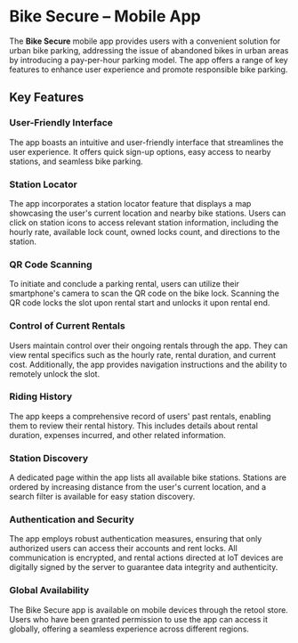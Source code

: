 # Bike Secure – Mobile App

The **Bike Secure** mobile app provides users with a convenient solution for urban bike parking, addressing the issue of abandoned bikes in urban areas by introducing a pay-per-hour parking model.
The app offers a range of key features to enhance user experience and promote responsible bike parking.

## Key Features

### User-Friendly Interface

The app boasts an intuitive and user-friendly interface that streamlines the user experience.
It offers quick sign-up options, easy access to nearby stations, and seamless bike parking.

### Station Locator

The app incorporates a station locator feature that displays a map showcasing the user's current location and nearby bike stations.
Users can click on station icons to access relevant station information, including the hourly rate, available lock count, owned locks count, and directions to the station.

### QR Code Scanning

To initiate and conclude a parking rental, users can utilize their smartphone's camera to scan the QR code on the bike lock.
Scanning the QR code locks the slot upon rental start and unlocks it upon rental end.

### Control of Current Rentals

Users maintain control over their ongoing rentals through the app.
They can view rental specifics such as the hourly rate, rental duration, and current cost.
Additionally, the app provides navigation instructions and the ability to remotely unlock the slot.

### Riding History

The app keeps a comprehensive record of users' past rentals, enabling them to review their rental history.
This includes details about rental duration, expenses incurred, and other related information.

### Station Discovery

A dedicated page within the app lists all available bike stations.
Stations are ordered by increasing distance from the user's current location, and a search filter is available for easy station discovery.

### Authentication and Security

The app employs robust authentication measures, ensuring that only authorized users can access their accounts and rent locks.
All communication is encrypted, and rental actions directed at IoT devices are digitally signed by the server to guarantee data integrity and authenticity.

### Global Availability

The Bike Secure app is available on mobile devices through the retool store.
Users who have been granted permission to use the app can access it globally, offering a seamless experience across different regions.
